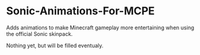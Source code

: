 # Sonic-Animations-For-MCPE
Adds animations to make Minecraft gameplay more entertaining when using the official Sonic skinpack.

Nothing yet, but will be filled eventualy.
